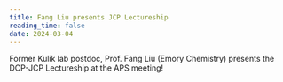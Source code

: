 ```yaml
---
title: Fang Liu presents JCP Lectureship
reading_time: false
date: 2024-03-04
---
```


Former Kulik lab postdoc, Prof. Fang Liu (Emory Chemistry) presents the DCP-JCP Lectureship at the APS meeting!

<!--more-->
